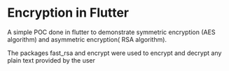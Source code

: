
# Encryption in Flutter
A simple POC done in flutter to demonstrate symmetric encryption (AES algorithm) and asymmetric encryption( RSA algorithm). 

The packages fast_rsa and encrypt were used to encrypt and decrypt any plain text provided by the user
